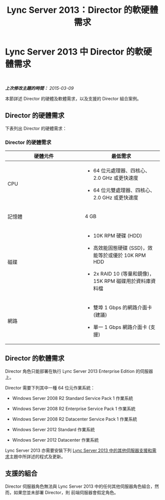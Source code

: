 ﻿---
title: Lync Server 2013：Director 的軟硬體需求
TOCTitle: Director 的軟硬體需求
ms:assetid: 747b701e-7f97-46fe-91c5-1e8d9addf9f7
ms:mtpsurl: https://technet.microsoft.com/zh-tw/library/Gg398560(v=OCS.15)
ms:contentKeyID: 49291316
ms.date: 08/10/2015
mtps_version: v=OCS.15
ms.translationtype: HT
---

# Lync Server 2013 中 Director 的軟硬體需求

 

_**上次修改主題的時間：** 2015-03-09_

本節詳述 Director 的硬體及軟體需求，以及支援的 Director 組合案例。

## Director 的硬體需求

下表列出 Director 的硬體需求：

### Director 的硬體需求

<table>
<colgroup>
<col style="width: 50%" />
<col style="width: 50%" />
</colgroup>
<thead>
<tr class="header">
<th>硬體元件</th>
<th>最低需求</th>
</tr>
</thead>
<tbody>
<tr class="odd">
<td><p>CPU</p></td>
<td><ul>
<li><p>64 位元處理器、四核心、2.0 GHz 或更快速度</p></li>
<li><p>64 位元雙處理器、四核心、2.0 GHz 或更快速度</p></li>
</ul></td>
</tr>
<tr class="even">
<td><p>記憶體</p></td>
<td><p>4 GB</p></td>
</tr>
<tr class="odd">
<td><p>磁碟</p></td>
<td><ul>
<li><p>10K RPM 硬碟 (HDD)</p></li>
<li><p>高效能固態硬碟 (SSD)，效能等於或優於 10K RPM HDD</p></li>
<li><p>2x RAID 10 (等量和鏡像)，15K RPM 磁碟用於資料庫資料檔</p></li>
</ul></td>
</tr>
<tr class="even">
<td><p>網路</p></td>
<td><ul>
<li><p>雙埠 1 Gbps 的網路介面卡 (建議)</p></li>
<li><p>單一 1 Gbps 網路介面卡 (支援)</p></li>
</ul></td>
</tr>
</tbody>
</table>


## Director 的軟體需求

Director 角色只能部署在執行 Lync Server 2013 Enterprise Edition 的伺服器上。

Director 需要下列其中一種 64 位元作業系統：

  - Windows Server 2008 R2 Standard Service Pack 1 作業系統

  - Windows Server 2008 R2 Enterprise Service Pack 1 作業系統

  - Windows Server 2008 R2 Datacenter Service Pack 1 作業系統

  - Windows Server 2012 Standard 作業系統

  - Windows Server 2012 Datacenter 作業系統

Lync Server 2013 亦需要安裝下列 [Lync Server 2013 中的其他伺服器支援和需求](lync-server-2013-additional-server-support-and-requirements.md)主題中所詳述的程式及更新。

## 支援的組合

Director 伺服器角色無法與 Lync Server 2013 中的任何其他伺服器角色組合，然而，如果您並未部署 Director，則 前端伺服器會假定角色。

